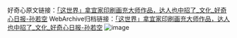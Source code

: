 好奇心原文链接：[「这世界」拿宜家印刷画充大师作品，达人也中招了_文化_好奇心日报-孙若空](https://www.qdaily.com/articles/7594.html)
WebArchive归档链接：[「这世界」拿宜家印刷画充大师作品，达人也中招了_文化_好奇心日报-孙若空](http://web.archive.org/web/20190623172508/https://www.qdaily.com/articles/7594.html)
![image](http://ww3.sinaimg.cn/large/007d5XDply1g3wjkyb167j30u02zb4qp)